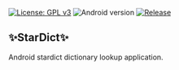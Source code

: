 [![License: GPL v3](https://img.shields.io/badge/License-GPLv3-blue.svg)](https://www.gnu.org/licenses/gpl-3.0)
![Android version](https://img.shields.io/badge/android-v7.1%2B-success)
[![Release](https://img.shields.io/github/v/release/acmpo6ou/StarDict)](https://github.com/acmpo6ou/StarDict/releases/tag/latest)

## ✨StarDict✨
Android stardict dictionary lookup application.
